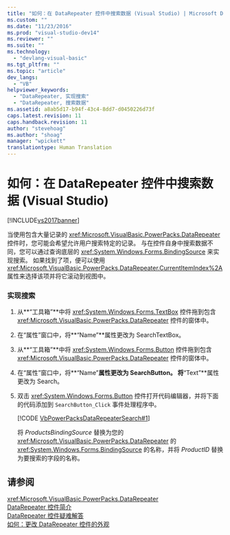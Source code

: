 ```yaml
---
title: "如何：在 DataRepeater 控件中搜索数据 (Visual Studio) | Microsoft Docs"
ms.custom: ""
ms.date: "11/23/2016"
ms.prod: "visual-studio-dev14"
ms.reviewer: ""
ms.suite: ""
ms.technology: 
  - "devlang-visual-basic"
ms.tgt_pltfrm: ""
ms.topic: "article"
dev_langs: 
  - "VB"
helpviewer_keywords: 
  - "DataRepeater, 实现搜索"
  - "DataRepeater, 搜索数据"
ms.assetid: a8ab5d17-b94f-43c4-8dd7-d0450226d73f
caps.latest.revision: 11
caps.handback.revision: 11
author: "stevehoag"
ms.author: "shoag"
manager: "wpickett"
translationtype: Human Translation
---
```

# 如何：在 DataRepeater 控件中搜索数据 (Visual Studio)
[!INCLUDE[vs2017banner](../../../csharp/includes/vs2017banner.md)]

当使用包含大量记录的 <xref:Microsoft.VisualBasic.PowerPacks.DataRepeater> 控件时，您可能会希望允许用户搜索特定的记录。  与在控件自身中搜索数据不同，您可以通过查询底层的 <xref:System.Windows.Forms.BindingSource> 来实现搜索。  如果找到了项，便可以使用 <xref:Microsoft.VisualBasic.PowerPacks.DataRepeater.CurrentItemIndex%2A> 属性来选择该项并将它滚动到视图中。  
  
### 实现搜索  
  
1.  从**“工具箱”**中将 <xref:System.Windows.Forms.TextBox> 控件拖到包含 <xref:Microsoft.VisualBasic.PowerPacks.DataRepeater> 控件的窗体中。  
  
2.  在“属性”窗口中，将**“Name”**属性更改为 SearchTextBox。  
  
3.  从**“工具箱”**中将 <xref:System.Windows.Forms.Button> 控件拖到包含 <xref:Microsoft.VisualBasic.PowerPacks.DataRepeater> 控件的窗体中。  
  
4.  在“属性”窗口中，将**“Name”**属性更改为 SearchButton。  将**“Text”**属性更改为 Search。  
  
5.  双击 <xref:System.Windows.Forms.Button> 控件打开代码编辑器，并将下面的代码添加到 `SearchButton_Click` 事件处理程序中。  
  
     [!CODE [VbPowerPacksDataRepeaterSearch#1](../CodeSnippet/VS_Snippets_VBCSharp/VbPowerPacksDataRepeaterSearch#1)]  
  
     将 *ProductsBindingSource* 替换为您的 <xref:Microsoft.VisualBasic.PowerPacks.DataRepeater> 的 <xref:System.Windows.Forms.BindingSource> 的名称，并将 *ProductID* 替换为要搜索的字段的名称。  
  
## 请参阅  
 <xref:Microsoft.VisualBasic.PowerPacks.DataRepeater>   
 [DataRepeater 控件简介](../../../visual-basic/developing-apps/windows-forms/introduction-to-the-datarepeater-control-visual-studio.md)   
 [DataRepeater 控件疑难解答](../../../visual-basic/developing-apps/windows-forms/troubleshooting-the-datarepeater-control-visual-studio.md)   
 [如何：更改 DataRepeater 控件的外观](../../../visual-basic/developing-apps/windows-forms/how-to-change-the-appearance-of-a-datarepeater-control-visual-studio.md)
